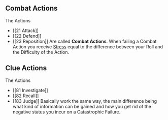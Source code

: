 ## Combat Actions
The Actions
- [[21 Attack]]
- [[22 Defend]]
- [[23 Reposition]]
Are called **Combat Actions**. When failing a Combat Action you receive [Stress](40%20Stress) equal to the difference between your Roll and the Difficulty of the Action.

## Clue Actions
The Actions
- [[81 Investigate]]
- [[82 Recall]]
- [[83 Judge]]
Basically work the same way, the main difference being what kind of information can be gained and how you get rid of the negative status you incur on a Catastrophic Failure.

